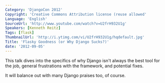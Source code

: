 ```yaml
---
Category: 'DjangoCon 2012'
Copyright: 'Creative Commons Attribution license (reuse allowed'
Language: 'English'
SourceUrl: 'http://www.youtube.com/watch?v=U2frH932U1g'
Speakers: [Kenneth Reitz]
Tags: [flask]
ThumbnailUrl: 'http://i.ytimg.com/vi/U2frH932U1g/hqdefault.jpg'
Title: 'Flasky Goodness (or Why Django Sucks?)'
date: '2012-09-05'
---
```

This talk dives into the specifics of why Django isn't always the best tool
for the job, general frustrations with the framework, and potential fixes.

It will balance out with many Django praises too, of course.

